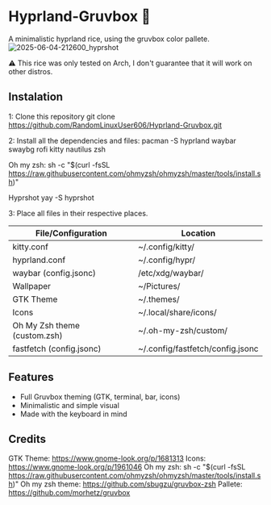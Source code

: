 # Hyprland-Gruvbox 🌸
A minimalistic hyprland rice, using the gruvbox color pallete.
![2025-06-04-212600_hyprshot](https://github.com/user-attachments/assets/928c47c5-add8-4d50-8a4c-e3c057fc28a7)

⚠️ This rice was only tested on Arch, I don't guarantee that it will work on other distros.

## Instalation

1: Clone this repository
  git clone https://github.com/RandomLinuxUser606/Hyprland-Gruvbox.git

2: Install all the dependencies and files:
  pacman -S hyprland waybar swaybg rofi kitty nautilus zsh

  Oh my zsh: 
  sh -c "$(curl -fsSL https://raw.githubusercontent.com/ohmyzsh/ohmyzsh/master/tools/install.sh)"

  Hyprshot
  yay -S hyprshot

3: Place all files in their respective places.

| File/Configuration          | Location                        |
|-----------------------------|---------------------------------|
| kitty.conf                  | ~/.config/kitty/                |
| hyprland.conf               | ~/.config/hypr/                 |
| waybar (config.jsonc)       | /etc/xdg/waybar/                |
| Wallpaper                   | ~/Pictures/                     |
| GTK Theme                   | ~/.themes/                      |
| Icons                       | ~/.local/share/icons/           |
| Oh My Zsh theme (custom.zsh)| ~/.oh-my-zsh/custom/            |
| fastfetch (config.jsonc)    | ~/.config/fastfetch/config.jsonc |

## Features

- Full Gruvbox theming (GTK, terminal, bar, icons)
- Minimalistic and simple visual
- Made with the keyboard in mind

## Credits

GTK Theme: https://www.gnome-look.org/p/1681313
Icons: https://www.gnome-look.org/p/1961046
Oh my zsh: sh -c "$(curl -fsSL https://raw.githubusercontent.com/ohmyzsh/ohmyzsh/master/tools/install.sh)"
Oh my zsh theme: https://github.com/sbugzu/gruvbox-zsh
Pallete: https://github.com/morhetz/gruvbox
